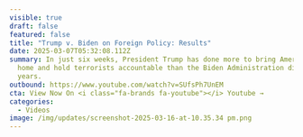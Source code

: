 ```yaml
---
visible: true
draft: false
featured: false
title: "Trump v. Biden on Foreign Policy: Results"
date: 2025-03-07T05:32:08.112Z
summary: In just six weeks, President Trump has done more to bring Americans
  home and hold terrorists accountable than the Biden Administration did in
  years.
outbound: https://www.youtube.com/watch?v=SUfsPh7UnEM
cta: View Now On <i class="fa-brands fa-youtube"></i> Youtube →
categories:
  - Videos
image: /img/updates/screenshot-2025-03-16-at-10.35.34 pm.png
---
```


